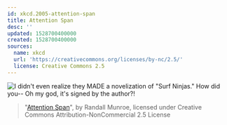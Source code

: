 ```yaml
---
id: xkcd.2005-attention-span
title: Attention Span
desc: ''
updated: 1528700400000
created: 1528700400000
sources:
  name: xkcd
  url: 'https://creativecommons.org/licenses/by-nc/2.5/'
  license: Creative Commons 2.5
---
```

![I didn't even realize they MADE a novelization of "Surf Ninjas." How did you-- Oh my god, it's signed by the author?!](https://imgs.xkcd.com/comics/attention_span.png)
> "[Attention Span](https://xkcd.com/2005/)", by Randall Munroe, licensed under Creative Commons Attribution-NonCommercial 2.5 License
